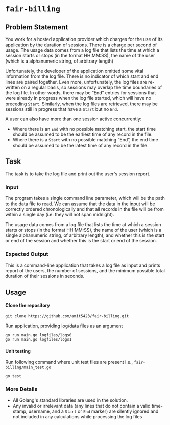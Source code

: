 # `fair-billing`

## Problem Statement
You work for a hosted application provider which charges for the use of its application by the duration of sessions. There is a charge per second of usage. The usage data comes from a log file that lists the time at which a session starts or stops (in the format HH:MM:SS), the name of the user (which is a 
alphanumeric string, of arbitrary length)

Unfortunately, the developer of the application omitted some vital information from the log file. There is no indicator of which start and end lines are paired together. Even more, unfortunately, the log files are re-written on a regular basis, so sessions may overlap the time boundaries of the log file. In other words, there may be “End” entries for sessions that were already in progress when the log file started, which will have no preceding `Start`. Similarly, when the log files are retrieved, there may be sessions still in progress that have a `Start` but no `End`. 

A user can also have more than one session active concurrently:
* Where there is an `End` with no possible matching start, the start time should be assumed to be the earliest time of any record in the file.
* Where there is a `Start` with no possible matching “End”, the end time should be assumed to be the latest time of any record in the file. 

## Task
The task is to take the log file and print out the user's session report. 

### Input
The program takes a single command line parameter, which will be the path to the data file to read. We can assume that the data in the input will be correctly ordered chronologically and that all records in the file will be from within a single day (i.e. they will not span midnight). 

The usage data comes from a log file that lists the time at which a session starts or stops (in the format HH:MM:SS), the name of the user (which is a single alphanumeric string, of arbitrary length), and whether this is the start or end of the session and whether this is the start or end of the session.

### Expected Output
This is a command-line application that takes a log file as input and prints report of the users, the number of sessions, and the minimum possible total duration of their sessions in seconds.

## Usage  

#### Clone the repository
```
git clone https://github.com/amit5423/fair-billing.git
```
Run application, providing log/data files as an argument 
```
go run main.go logfiles/logs0
go run main.go logfiles/logs1
```
#### Unit testing

Run following command where unit test files are present i.e., `fair-billing/main_test.go` 

``` go test ```
### More Details

* All Golang's standard libraries are used in the solution.
* Any invalid or irrelevant data (any lines that do not contain a valid time-stamp, username, and a `Start` or `End` marker) are silently ignored and not included in any calculations while processing the log files